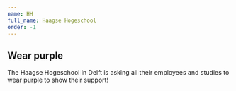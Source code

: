 ```yaml
---
name: HH
full_name: Haagse Hogeschool
order: -1
---
```


## Wear purple
The Haagse Hogeschool in Delft is asking all their employees and studies to wear purple to show their support!